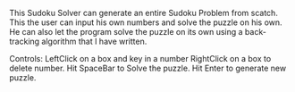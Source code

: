 This Sudoku Solver can generate an entire Sudoku Problem from scatch. 
This the user can input his own numbers and solve the puzzle on his own.
He can also let the program solve the puzzle on its own using a back-tracking algorithm that I have written. 

Controls:
LeftClick on a box and key in a number
RightClick on a box to delete number.
Hit SpaceBar to Solve the puzzle.
Hit Enter to generate new puzzle.
